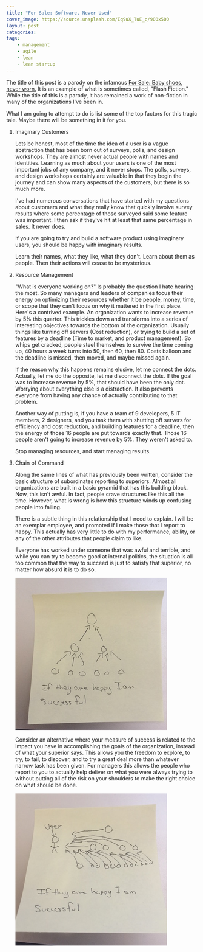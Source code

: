```yaml
---
title: "For Sale: Software, Never Used"
cover_image: https://source.unsplash.com/Eq9uX_TuE_c/900x500
layout: post
categories:
tags:
    - management
    - agile
    - lean
    - lean startup
---
```

The title of this post is a parody on the infamous [For Sale: Baby shoes, never worn.](https://en.wikipedia.org/wiki/For_sale:_baby_shoes,_never_worn)
It is an example of what is sometimes called, "Flash Fiction." While the title of this is a parody, it has remained a work
of non-fiction in many of the organizations I've been in.

What I am going to attempt to do is list some of the top factors for this tragic tale. Maybe there will be something in
it for you.

1. Imaginary Customers

    Lets be honest, most of the time the idea of a user is a vague abstraction that has been born out of surveys, polls,
    and design workshops. They are almost never actual people with names and identities. Learning as much about your users
    is one of the most important jobs of any company, and it never stops. The polls, surveys, and design workshops certainly
    are valuable in that they begin the journey and can show many aspects of the customers, but there is so much more.

    I've had numerous conversations that have started with my questions about customers and what they really know that quickly
    involve survey results where some percentage of those surveyed said some feature was important. I then ask if they've hit
    at least that same percentage in sales. It never does.

    If you are going to try and build a software product using imaginary users, you should be happy with imaginary results.

    Learn their names, what they like, what they don't. Learn about them as people. Then their actions will cease to be mysterious.

2. Resource Management
    
    "What is everyone working on?" Is probably the question I hate hearing the most. So many managers and leaders of companies
    focus their energy on optimizing their resources whether it be people, money, time, or scope that they can't focus on
    why it mattered in the first place. Here's a contrived example. An organization wants to increase revenue by 5% this
    quarter. This trickles down and transforms into a series of interesting objectives towards the bottom of the organization.
    Usually things like turning off servers (Cost reduction), or trying to build a set of features by a deadline (Time to market, 
    and product management). So whips get cracked, people steel themselves to survive the time coming up, 40 hours a week turns into 50, 
    then 60, then 80. Costs balloon and the deadline is missed, then moved, and maybe missed again.

    If the reason why this happens remains elusive, let me connect the dots. Actually, let me do the opposite, let me
    disconnect the dots. If the goal was to increase revenue by 5%, that should have been the only dot. Worrying about
    everything else is a distraction. It also prevents everyone from having any chance of actually contributing to that
    problem.

    Another way of putting is, if you have a team of 9 developers, 5 IT members, 2 designers, and you task them with
    shutting off servers for efficiency and cost reduction, and building features for a deadline, then the energy of those
    16 people are put towards exactly that. Those 16 people aren't going to increase revenue by 5%. They weren't asked to.

    Stop managing resources, and start managing results.

3. Chain of Command

    Along the same lines of what has previously been written, consider the basic structure of subordinates reporting
    to superiors. Almost all organizations are built in a basic pyramid that has this building block. Now, this isn't awful.
    In fact, people crave structures like this all the time. However, what is wrong is how this structure winds up
    confusing people into failing.

    There is a subtle thing in this relationship that I need to explain. I will be an exemplar employee, and promoted if
    I make those that I report to happy. This actually has very little to do with my performance, ability, or any of the
    other attributes that people claim to like.

    Everyone has worked under someone that was awful and terrible, and while you can try to become good at internal politics,
    the situation is all too common that the way to succeed is just to satisfy that superior, no matter how absurd it is
    to do so.
    
    ![If the superior is happy, I'm successful.](/images/org_image_1.jpg)

    Consider an alternative where your measure of success is related to the impact you have in accomplishing the goals
    of the organization, instead of what your superior says. This allows you the freedom to explore, to try, to fail, to
    discover, and to try a great deal more than whatever narrow task has been given. For managers this allows the people
    who report to you to actually help deliver on what you were always trying to without putting all of the risk on your
    shoulders to make the right choice on what should be done.

    ![If the user/company is happy, I'm successful.](/images/org_image_2.jpg)


